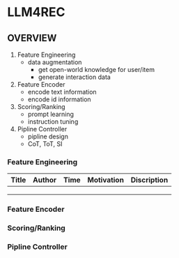# LLM4REC
## OVERVIEW
1. Feature Engineering
	- data augmentation
		- get open-world knowledge for user/item
		- generate interaction data
2. Feature Encoder
	- encode text information
	- encode id information
3. Scoring/Ranking
	- prompt learning 
	- instruction tuning
4. Pipline Controller
	- pipline design
	- CoT, ToT, SI
### Feature Engineering

| Title | Author | Time | Motivation | Discription |
|:-------:|:-------:|:-------:|:-------:|:-------:|
|       |        |      |             | |
|       |        |      |             | |
|       |        |      |             | |

### Feature Encoder


### Scoring/Ranking


### Pipline Controller


